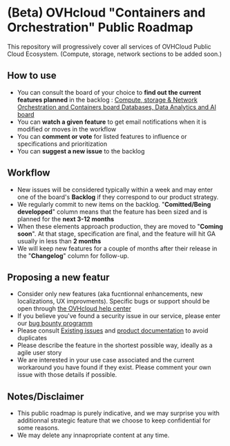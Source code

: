 # (Beta) OVHcloud "Containers and Orchestration" Public Roadmap

This repository will progressively cover all services of OVHCloud Public Cloud Ecosystem. (Compute, storage, network sections to be added soon.)

## How to use
- You can consult the board of your choice to **find out the current features planned** in the backlog :
[Compute, storage & Network ](https://github.com/mhurtrel/containers-orchestration-roadmap/projects/2 "Compute, Storage and Network board")[Orchestration and Containers board ](https://github.com/mhurtrel/containers-orchestration-roadmap/projects/1 "Orchestration and Containers board")
[Databases, Data Analytics and AI board ](https://github.com/mhurtrel/containers-orchestration-roadmap/projects/2 "Databases, Data Analytics and AI board")
- You can **watch a given feature** to get email notifications when it is modified or moves in the workflow
- You can **comment or vote** for listed features to influence or specifications and prioritization
- You can **suggest a new issue** to the backlog 

## Workflow
- New issues will be considered typically within a week and may enter one of the board's **Backlog** if they correspond to our product strategy.
- We regularly commit to new items on the backlog. "**Comitted/Being developped**" column means that the feature has been sized and is planned for the **next 3-12 months**
- When these elements approach production, they are moved to "**Coming soon**". At that stage, specification are final, and the feature will hit GA usually in less than **2 months**
- We will keep new features for a couple of months after their release in the "**Changelog**" column for follow-up.

## Proposing a new featur
- Consider only new features (aka fucntionnal enhancements, new localizations, UX improvments). Specific bugs or support should be open through  [the OVHcloud help center](https://help.ovhcloud.com/en-ie/ "the OVHcloud help center")
- If you believe you've found a security issue in our service, please enter our [bug bounty programm ](https://yeswehack.com/programs/ovh#rules "bug bounty programm ")
- Please consult [Existing issues](https://github.com/mhurtrel/containers-orchestration-roadmap/issues "Existing issues") and [product documentation](https://docs.ovh.com/gb/en/kubernetes/ "product documentation") to avoid duplicates
- Please describe the feature in the shortest possible way, ideally as a agile user story
- We are interested in your use case associated and the current workaround you have found if they exist. Please comment your own issue with those details if possible. 

## Notes/Disclaimer
- This public roadmap is purely indicative, and we may surprise you with additionnal strategic feature that we choose to keep confidential for some reasons.
- We may delete any innapropriate content at any time.
